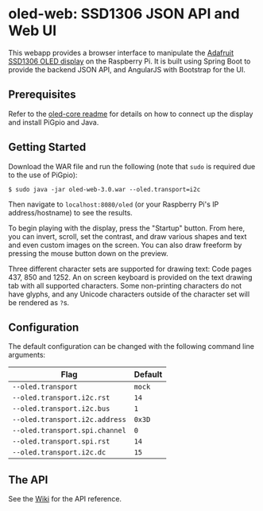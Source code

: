 # oled-web: SSD1306 JSON API and Web UI

This webapp provides a browser interface to manipulate the [Adafruit SSD1306 OLED display](https://www.adafruit.com/categories/98) on the Raspberry Pi.
It is built using Spring Boot to provide the backend JSON API, and AngularJS with Bootstrap for the UI.

## Prerequisites

Refer to the [oled-core readme](https://github.com/fauxpark/oled-core#readme) for details on how to connect up the display and install PiGpio and Java.

## Getting Started

Download the WAR file and run the following (note that `sudo` is required due to the use of PiGpio):

```
$ sudo java -jar oled-web-3.0.war --oled.transport=i2c
```

Then navigate to `localhost:8080/oled` (or your Raspberry Pi's IP address/hostname) to see the results.

To begin playing with the display, press the "Startup" button. From here, you can invert, scroll, set the contrast, and draw various shapes and text and even custom images on the screen. You can also draw freeform by pressing the mouse button down on the preview.

Three different character sets are supported for drawing text: Code pages 437, 850 and 1252. An on screen keyboard is provided on the text drawing tab with all supported characters. Some non-printing characters do not have glyphs, and any Unicode characters outside of the character set will be rendered as `?`s.

## Configuration

The default configuration can be changed with the following command line arguments:

| Flag                           | Default |
|--------------------------------|---------|
| `--oled.transport`             | `mock`  |
| `--oled.transport.i2c.rst`     | `14`    |
| `--oled.transport.i2c.bus`     | `1`     |
| `--oled.transport.i2c.address` | `0x3D`  |
| `--oled.transport.spi.channel` | `0`     |
| `--oled.transport.spi.rst`     | `14`    |
| `--oled.transport.i2c.dc`      | `15`    |

## The API

See the [Wiki](https://github.com/fauxpark/oled-web/wiki) for the API reference.
